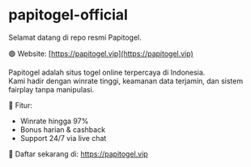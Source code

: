 # papitogel-official

Selamat datang di repo resmi Papitogel.

🟢 Website: [https://papitogel.vip](https://papitogel.vip)

Papitogel adalah situs togel online terpercaya di Indonesia.  
Kami hadir dengan winrate tinggi, keamanan data terjamin, dan sistem fairplay tanpa manipulasi.

🎯 Fitur:
- Winrate hingga 97%
- Bonus harian & cashback
- Support 24/7 via live chat

📢 Daftar sekarang di: https://papitogel.vip
